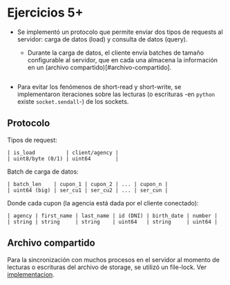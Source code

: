 # Ejercicios 5+

- Se implementó un protocolo que permite enviar dos tipos de requests al servidor: carga de datos (load) y consulta de datos (query).
    - Durante la carga de datos, el cliente envía batches de tamaño configurable al servidor, que en cada una almacena la información en un (archivo compartido)[#archivo-compartido].

    ```

- Para evitar los fenómenos de short-read y short-write, se implementaron iteraciones sobre las lecturas (o escrituras -en `python` existe `socket.sendall`-) de los sockets.

## Protocolo


Tipos de request:
```
| is_load          | client/agency |
| uint8/byte (0/1) | uint64        |
```

Batch de carga de datos:
```
| batch_len    | cupon_1 | cupon_2 | ... | cupon_n |
| uint64 (big) | ser_cu1 | ser_cu2 | ... | ser_cun |
```
Donde cada cupon (la agencia está dada por el cliente conectado):
```
| agency | first_name | last_name | id (DNI) | birth_date | number |
| string | string     | string    | uint64   | string     | uint64 |
```


## Archivo compartido

Para la sincronización con muchos procesos en el servidor al momento de lecturas o escrituras del archivo de storage, se utilizó un file-lock. Ver [implementacion](server/common/storage.py).
